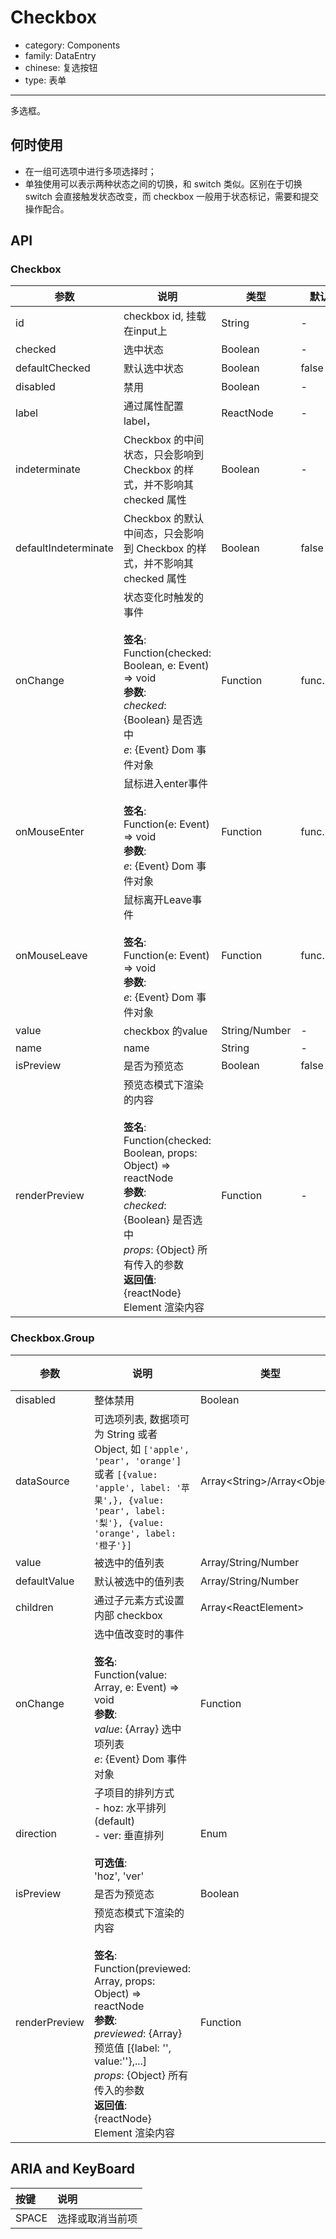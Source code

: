 # Checkbox

-   category: Components
-   family: DataEntry
-   chinese: 复选按钮
-   type: 表单

---

多选框。

## 何时使用

-   在一组可选项中进行多项选择时；
-   单独使用可以表示两种状态之间的切换，和 switch 类似。区别在于切换 switch 会直接触发状态改变，而 checkbox 一般用于状态标记，需要和提交操作配合。

## API

### Checkbox

| 参数                   | 说明                                                                                                                                                                                                    | 类型            | 默认值       |
| -------------------- | ----------------------------------------------------------------------------------------------------------------------------------------------------------------------------------------------------- | ------------- | --------- |
| id                   | checkbox id, 挂载在input上                                                                                                                                                                                | String        | -         |
| checked              | 选中状态                                                                                                                                                                                                  | Boolean       | -         |
| defaultChecked       | 默认选中状态                                                                                                                                                                                                | Boolean       | false     |
| disabled             | 禁用                                                                                                                                                                                                    | Boolean       | -         |
| label                | 通过属性配置label，                                                                                                                                                                                          | ReactNode     | -         |
| indeterminate        | Checkbox 的中间状态，只会影响到 Checkbox 的样式，并不影响其 checked 属性                                                                                                                                                    | Boolean       | -         |
| defaultIndeterminate | Checkbox 的默认中间态，只会影响到 Checkbox 的样式，并不影响其 checked 属性                                                                                                                                                   | Boolean       | false     |
| onChange             | 状态变化时触发的事件<br><br>**签名**:<br>Function(checked: Boolean, e: Event) => void<br>**参数**:<br>_checked_: {Boolean} 是否选中<br>_e_: {Event} Dom 事件对象                                                            | Function      | func.noop |
| onMouseEnter         | 鼠标进入enter事件<br><br>**签名**:<br>Function(e: Event) => void<br>**参数**:<br>_e_: {Event} Dom 事件对象                                                                                                          | Function      | func.noop |
| onMouseLeave         | 鼠标离开Leave事件<br><br>**签名**:<br>Function(e: Event) => void<br>**参数**:<br>_e_: {Event} Dom 事件对象                                                                                                          | Function      | func.noop |
| value                | checkbox 的value                                                                                                                                                                                       | String/Number | -         |
| name                 | name                                                                                                                                                                                                  | String        | -         |
| isPreview            | 是否为预览态                                                                                                                                                                                                | Boolean       | false     |
| renderPreview        | 预览态模式下渲染的内容<br><br>**签名**:<br>Function(checked: Boolean, props: Object) => reactNode<br>**参数**:<br>_checked_: {Boolean} 是否选中<br>_props_: {Object} 所有传入的参数<br>**返回值**:<br>{reactNode} Element 渲染内容<br> | Function      | -         |

### Checkbox.Group

| 参数            | 说明                                                                                                                                                                                                                               | 类型                                | 默认值      |
| ------------- | -------------------------------------------------------------------------------------------------------------------------------------------------------------------------------------------------------------------------------- | --------------------------------- | -------- |
| disabled      | 整体禁用                                                                                                                                                                                                                             | Boolean                           | -        |
| dataSource    | 可选项列表, 数据项可为 String 或者 Object, 如 `['apple', 'pear', 'orange']` 或者 `[{value: 'apple', label: '苹果',}, {value: 'pear', label: '梨'}, {value: 'orange', label: '橙子'}]`                                                                | Array&lt;String>/Array&lt;Object> | \[]      |
| value         | 被选中的值列表                                                                                                                                                                                                                          | Array/String/Number               | -        |
| defaultValue  | 默认被选中的值列表                                                                                                                                                                                                                        | Array/String/Number               | -        |
| children      | 通过子元素方式设置内部 checkbox                                                                                                                                                                                                             | Array&lt;ReactElement>            | -        |
| onChange      | 选中值改变时的事件<br><br>**签名**:<br>Function(value: Array, e: Event) => void<br>**参数**:<br>_value_: {Array} 选中项列表<br>_e_: {Event} Dom 事件对象                                                                                               | Function                          | () => {} |
| direction     | 子项目的排列方式<br>- hoz: 水平排列 (default)<br>- ver: 垂直排列<br><br>**可选值**:<br>'hoz', 'ver'                                                                                                                                                 | Enum                              | 'hoz'    |
| isPreview     | 是否为预览态                                                                                                                                                                                                                           | Boolean                           | false    |
| renderPreview | 预览态模式下渲染的内容<br><br>**签名**:<br>Function(previewed: Array, props: Object) => reactNode<br>**参数**:<br>_previewed_: {Array} 预览值 [{label: '', value:''},...]<br>_props_: {Object} 所有传入的参数<br>**返回值**:<br>{reactNode} Element 渲染内容<br> | Function                          | -        |

## ARIA and KeyBoard

| 按键    | 说明       |
| :---- | :------- |
| SPACE | 选择或取消当前项 |
